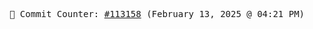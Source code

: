 <p align="center">
    <samp>
        📮 Commit Counter: <a href="https://github.com/Javascript-void0/Javascript-void0/commits/main">#113158</a> (February 13, 2025 @ 04:21 PM)
    </samp>
</p>
